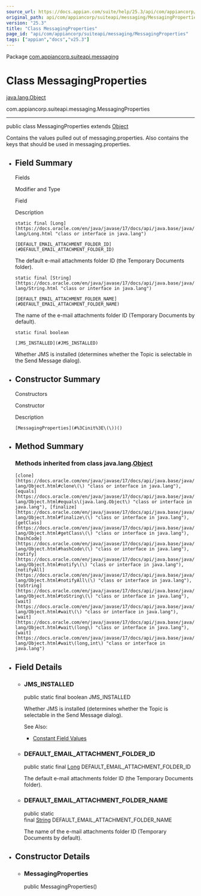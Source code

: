 ```yaml
---
source_url: https://docs.appian.com/suite/help/25.3/api/com/appiancorp/suiteapi/messaging/MessagingProperties.html
original_path: api/com/appiancorp/suiteapi/messaging/MessagingProperties.html
version: "25.3"
title: "Class MessagingProperties"
page_id: "api/com/appiancorp/suiteapi/messaging/MessagingProperties"
tags: ["appian","docs","v25.3"]
---
```



Package [com.appiancorp.suiteapi.messaging](package-summary.html)

# Class MessagingProperties

[java.lang.Object](https://docs.oracle.com/en/java/javase/17/docs/api/java.base/java/lang/Object.html "class or interface in java.lang")

com.appiancorp.suiteapi.messaging.MessagingProperties

* * *

public class MessagingProperties extends [Object](https://docs.oracle.com/en/java/javase/17/docs/api/java.base/java/lang/Object.html "class or interface in java.lang")

Contains the values pulled out of messaging.properties. Also contains the keys that should be used in messaging.properties.

-   ## Field Summary

    Fields

    Modifier and Type

    Field

    Description

    `static final [Long](https://docs.oracle.com/en/java/javase/17/docs/api/java.base/java/lang/Long.html "class or interface in java.lang")`

    `[DEFAULT_EMAIL_ATTACHMENT_FOLDER_ID](#DEFAULT_EMAIL_ATTACHMENT_FOLDER_ID)`

    The default e-mail attachments folder ID (the Temporary Documents folder).

    `static final [String](https://docs.oracle.com/en/java/javase/17/docs/api/java.base/java/lang/String.html "class or interface in java.lang")`

    `[DEFAULT_EMAIL_ATTACHMENT_FOLDER_NAME](#DEFAULT_EMAIL_ATTACHMENT_FOLDER_NAME)`

    The name of the e-mail attachments folder ID (Temporary Documents by default).

    `static final boolean`

    `[JMS_INSTALLED](#JMS_INSTALLED)`

    Whether JMS is installed (determines whether the Topic is selectable in the Send Message dialog).

-   ## Constructor Summary

    Constructors

    Constructor

    Description

    `[MessagingProperties](#%3Cinit%3E\(\))()`

-   ## Method Summary

    ### Methods inherited from class java.lang.[Object](https://docs.oracle.com/en/java/javase/17/docs/api/java.base/java/lang/Object.html "class or interface in java.lang")

    `[clone](https://docs.oracle.com/en/java/javase/17/docs/api/java.base/java/lang/Object.html#clone\(\) "class or interface in java.lang"), [equals](https://docs.oracle.com/en/java/javase/17/docs/api/java.base/java/lang/Object.html#equals\(java.lang.Object\) "class or interface in java.lang"), [finalize](https://docs.oracle.com/en/java/javase/17/docs/api/java.base/java/lang/Object.html#finalize\(\) "class or interface in java.lang"), [getClass](https://docs.oracle.com/en/java/javase/17/docs/api/java.base/java/lang/Object.html#getClass\(\) "class or interface in java.lang"), [hashCode](https://docs.oracle.com/en/java/javase/17/docs/api/java.base/java/lang/Object.html#hashCode\(\) "class or interface in java.lang"), [notify](https://docs.oracle.com/en/java/javase/17/docs/api/java.base/java/lang/Object.html#notify\(\) "class or interface in java.lang"), [notifyAll](https://docs.oracle.com/en/java/javase/17/docs/api/java.base/java/lang/Object.html#notifyAll\(\) "class or interface in java.lang"), [toString](https://docs.oracle.com/en/java/javase/17/docs/api/java.base/java/lang/Object.html#toString\(\) "class or interface in java.lang"), [wait](https://docs.oracle.com/en/java/javase/17/docs/api/java.base/java/lang/Object.html#wait\(\) "class or interface in java.lang"), [wait](https://docs.oracle.com/en/java/javase/17/docs/api/java.base/java/lang/Object.html#wait\(long\) "class or interface in java.lang"), [wait](https://docs.oracle.com/en/java/javase/17/docs/api/java.base/java/lang/Object.html#wait\(long,int\) "class or interface in java.lang")`

-   ## Field Details

    -   ### JMS\_INSTALLED

        public static final boolean JMS\_INSTALLED

        Whether JMS is installed (determines whether the Topic is selectable in the Send Message dialog).

        See Also:

        -   [Constant Field Values](../../../../constant-values.html#com.appiancorp.suiteapi.messaging.MessagingProperties.JMS_INSTALLED)

    -   ### DEFAULT\_EMAIL\_ATTACHMENT\_FOLDER\_ID

        public static final [Long](https://docs.oracle.com/en/java/javase/17/docs/api/java.base/java/lang/Long.html "class or interface in java.lang") DEFAULT\_EMAIL\_ATTACHMENT\_FOLDER\_ID

        The default e-mail attachments folder ID (the Temporary Documents folder).

    -   ### DEFAULT\_EMAIL\_ATTACHMENT\_FOLDER\_NAME

        public static final [String](https://docs.oracle.com/en/java/javase/17/docs/api/java.base/java/lang/String.html "class or interface in java.lang") DEFAULT\_EMAIL\_ATTACHMENT\_FOLDER\_NAME

        The name of the e-mail attachments folder ID (Temporary Documents by default).

-   ## Constructor Details

    -   ### MessagingProperties

        public MessagingProperties()